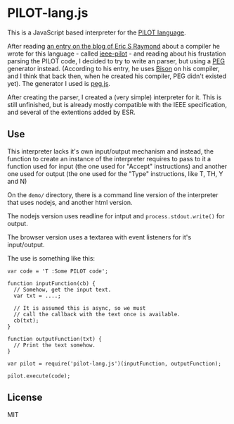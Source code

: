 PILOT-lang.js
=============

This is a JavaScript based interpreter for the [PILOT language](https://en.wikipedia.org/wiki/PILOT).

After reading [an entry on the blog of Eric S Raymond](http://esr.ibiblio.org/?p=7244)
about a compiler he wrote for this language - called [ieee-pilot](https://gitlab.com/esr/ieee-pilot) -
and reading about his frustation parsing the PILOT code, I decided to try to write an parser, but
using a [PEG](https://en.wikipedia.org/wiki/Parsing_expression_grammar) generator instead.
(According to his entry, he uses [Bison](https://en.wikipedia.org/wiki/GNU_bison) on his compiler,
and I think that back then, when he created his compiler, PEG didn't existed yet).
The generator I used is [peg.js](https://pegjs.org).

After creating the parser, I created a (very simple) interpreter for it. This is still unfinished,
but is already mostly compatible with the IEEE specification, and several of the extentions added by ESR.

## Use

This interpreter lacks it's own input/output mechanism and instead, the function to create an instance
of the interpreter requires to pass to it a function used for input (the one used for "Accept" instructions)
and another one used for output (the one used for the "Type" instructions, like T, TH, Y and N)

On the `demo/` directory, there is a command line version of the interpreter that uses nodejs,
and another html version.

The nodejs version uses readline for intput and `process.stdout.write()` for output.

The browser version uses a textarea with event listeners for it's input/output.

The use is something like this:

```
var code = 'T :Some PILOT code';

function inputFunction(cb) {
  // Somehow, get the input text.
  var txt = ....;

  // It is assumed this is async, so we must
  // call the callback with the text once is available.
  cb(txt);
}

function outputFunction(txt) {
  // Print the text somehow.
}

var pilot = require('pilot-lang.js')(inputFunction, outputFunction);

pilot.execute(code);
```

## License

MIT
